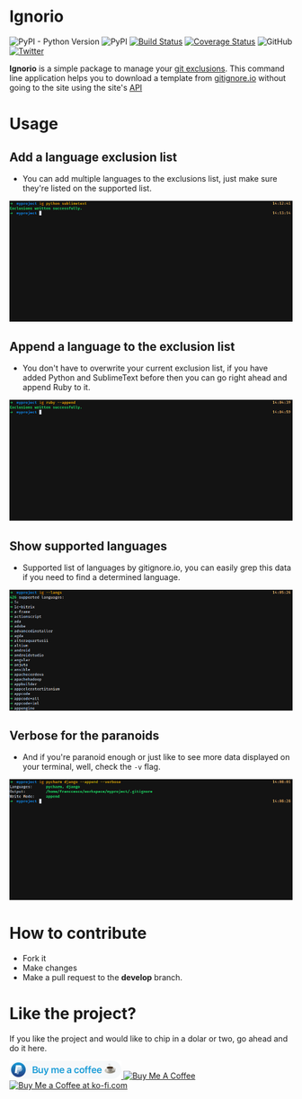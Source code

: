 # Ignorio
![PyPI - Python Version](https://img.shields.io/pypi/pyversions/ignorio.svg) ![PyPI](https://img.shields.io/pypi/v/ignorio.svg) [![Build Status](https://travis-ci.org/franccesco/ignorio.svg?branch=master)](https://travis-ci.org/franccesco/ignorio) [![Coverage Status](https://coveralls.io/repos/github/franccesco/ignorio/badge.svg?branch=master)](https://coveralls.io/github/franccesco/ignorio?branch=master) ![GitHub](https://img.shields.io/github/license/franccesco/ignorio.svg) [![Twitter](https://img.shields.io/twitter/url/https/github.com/franccesco/ignorio.svg?style=social)](https://twitter.com/intent/tweet?text=Wow:&url=https%3A%2F%2Fgithub.com%2Ffranccesco%2Fignorio)

**Ignorio** is a simple package to manage your [git exclusions](https://git-scm.com/docs/gitignore). This command line application helps you to download a template from [gitignore.io](http://gitignore.io/) without going to the site using the site's [API](https://www.gitignore.io/api/) 

# Usage

## Add a language exclusion list
* You can add multiple languages to the exclusions list, just make sure they're listed on the supported list.

![](assets/add_lang.png)

## Append a language to the exclusion list
* You don't have to overwrite your current exclusion list, if you have added Python and SublimeText before then you can go right ahead and append Ruby to it.

![](assets/append_lang.png)

## Show supported languages
* Supported list of languages by gitignore.io, you can easily grep this data if you need to find a determined language.

![](assets/show_supported.png)

## Verbose for the paranoids
* And if you're paranoid enough or just like to see more data displayed on your terminal, well, check the `-v` flag.

![](assets/verbosity.png)

# How to contribute
* Fork it
* Make changes
* Make a pull request to the **develop** branch.

# Like the project?
If you like the project and would like to chip in a dolar or two, go ahead and do it here.

<a href="https://www.paypal.me/orozcofranccesco">
  <img height="32" src="assets/paypal_badge.png" />
</a> <a href="https://www.buymeacoffee.com/franccesco" target="_blank"><img src="https://www.buymeacoffee.com/assets/img/custom_images/white_img.png" alt="Buy Me A Coffee" style="height: auto !important;width: auto !important;" ></a> <a href='https://ko-fi.com/V7V8AXFE' target='_blank'><img height='36' style='border:0px;height:36px;' src='https://az743702.vo.msecnd.net/cdn/kofi2.png?v=0' border='0' alt='Buy Me a Coffee at ko-fi.com' /></a>
